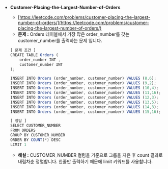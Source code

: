 - **Customer-Placing-the-Largest-Number-of-Orders**

  - [https://leetcode.com/problems/customer-placing-the-largest-number-of-orders/](https://leetcode.com/problems/customer-placing-the-largest-number-of-orders/)
  - **문제 :** Orders 테이블에서 가장 많은 order_number를 갖는 customer_number를 출력하는 문제 입니다.

  ```jsx
  [ 문제 조건 ]
  CREATE TABLE Orders (
      order_number INT ,
      customer_number INT
  );

  INSERT INTO Orders (order_number, customer_number) VALUES (8,6);
  INSERT INTO Orders (order_number, customer_number) VALUES (9,2);
  INSERT INTO Orders (order_number, customer_number) VALUES (10,4);
  INSERT INTO Orders (order_number, customer_number) VALUES (11,16);
  INSERT INTO Orders (order_number, customer_number) VALUES (12,3);
  INSERT INTO Orders (order_number, customer_number) VALUES (13,5);
  INSERT INTO Orders (order_number, customer_number) VALUES (14,3);
  INSERT INTO Orders (order_number, customer_number) VALUES (15,16);
  ```

  ```jsx
  [ 정답 ]
  SELECT CUSTOMER_NUMBER
  FROM ORDERS
  GROUP BY CUSTOMER_NUMBER
  ORDER BY COUNT(*) DESC
  LIMIT 1
  ```

  - **해설 :** CUSTOMER_NUMBER 컬럼을 기준으로 그룹을 지은 후 count 결과로 내림차순 정렬합니다. 한줄만 출력하기 때문에 limit 키워드를 사용합니다.
